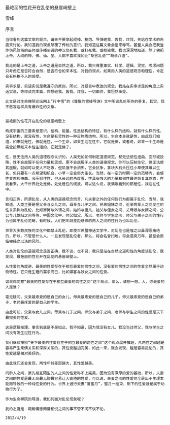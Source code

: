 最艳丽的性花开在乱伦的悬崖峭壁上

雪峰


序言

    当你看到这篇文章的题目，请先不要拿起棍棒、枪炮、导弹砸我，轰我，炸我，先站在学术的角度来讨论。我知道我的观点颠覆了传统的意识，我知道这篇文章会招来辱骂，甚至人类会把我当作伤风败俗的巫师或传播邪说的神汉烧死我，或打死我，或枪毙我，我也深深地知道，除了佛祖上帝，人间的神、佛、仙、圣、人都不喜欢我如此“胡言乱语”“胡说八道”。

    我走的是上帝之道，上帝之道是自然之道，所以，我只尊重事实、科学、逻辑、灵觉，考虑问题只考虑它是否符合自然，是否符合如来本性，对我的观点，如果用人类的道德观念和理性，肯定会有格格不入的感受。

    实事求是，实话实说是我遵守的原则，所以，对题目中表达的观念，我站在实事求是的角度上实话实说，等你读完本篇，你想砸我、轰我、炸我，一切由你，我坦然承受。

    此文是对生命禅院论坛网上“行中悟”的《尊敬的雪峰导游》文中所谈乱伦所作的答复，其实，我不愿写这样具有爆炸性的文章。


    最艳丽的性花开在乱伦的悬崖峭壁上

    构成宇宙的三要素是意识、结构、能量。性是结构的特征，有什么样的结构，就有什么样的性，没有结构，就没有性，生命是有灵性的一种反物质结构，所以，生命本身就是性，由此我们知道，如来就是性，佛就是性，一个生命，如果生活在性中，它就是佛，或者说，如果一个生命是完全按照如来本性生活的，它就是佛了。

    性，是无法用人类的道德观念认识的，人类无论如何制定道德规范，都无法使性扭曲、变形或投降，性不会屈服于任何力量和思想，更不会屈服于人类的道德观念，你可以压制住它，但无法使其屈服，就如可以使人不吃饭，但饥饿不会消失，它会抗争，拿块大石头压住小草使其难以生长，但只要有一点希望和机会，小草一定会努力生长。当然，在一定的时期一定的范畴内，会使性变态和扭曲，会压抑住性，但从长远的角度看，性具有强大的力量和韧性最终恢复其原态，在我看来，大千世界处处是佛，处处是性的绽放，可以这么说，我满眼看到的都是性，我活在性中。

    言归正传，所谓乱伦，从人类的道德观念而言，凡夫妻之外的任何性行为都属于乱伦，当然，我知道，人类主要是把父亲与女儿之间，母亲与儿子之间，兄弟姐妹之间，近亲两辈人之间发生的性关系称为乱伦，比如舅舅与外甥之间，姑妈与侄儿，姑父与侄女之间、丈母娘与女婿之间，公公与儿媳妇之间等等，中国文化中，师父如父，所以，老师与学生之间，师父与弟子之间的性行为也属于乱伦范畴，有时候，人们把年龄差距悬殊的两人之间的性行为也叫乱伦。

    世界大多数民族的文化中都禁止乱伦，即使古希腊神话文学中，对乱伦也是嗤之以鼻深恶痛绝的，所以，不管是什么人，一旦发现是乱伦者，那么，将会名誉扫地，将会遗臭万年，甚至会面临被绳之以法的风险。

    人类对乱伦的道德观念是否正确，我不谈，也不说，我只是站在自然之道和性的角度谈乱伦，我发现，最艳丽的性花开在乱伦的悬崖峭壁上。

    从性爱的角度讲，最美的性爱存在于相互最爱的两性之间，没有爱的两性之间的性爱全然属于动物特性，它只是生理的需求而已，比如嫖客与妓女之间的性爱。

    如果你同意“最美的性爱存在于相互最爱的两性之间”这个观点，那么，请想一想，人，你最爱的人是谁？

    毫无疑问，父亲最疼爱的是自己的女儿，母亲最疼爱的是自己的儿子，师父最疼爱的是自己的弟子，老师最疼爱的是自己的学生。

    由此可知，父亲与女儿之间，母亲与儿子之间，师父与弟子之间，老师与学生之间的性爱是天下最完美的性爱。

    这是逻辑推理，事实到底是不是如此，我不知道，因为我没有女儿，我没当过师父，我与学生之间没有发生过性行为。

    我们继续按照“天下最美的性爱存在于相互最爱的两性之间”这个观点展开推理，凡两性之间越是容易产生亲情关系和深厚关系的，其性爱越加完美，如此一来，就会发现，越是容易乱伦的，其性爱越是相对美好的。

    由此我们还会发现，两性年龄差距越大，其性爱越美。

    同龄人之间，原先相互陌生的人之间的性爱称不上完美，因为没有深厚的爱的基础，所以，夫妻之间的性爱是最无奈最无聊最容易让人疲倦的性爱，可以说，夫妻之间的性爱完全是出于生理本能而导致的一种纯性爱的行为。世界上通行夫妻“度蜜月”，蜜月一结束，剩下的性爱就是属于动物行为了。

    作为生命禅院的导游，我如何面对乱伦现象呢？

    我的态度是：两厢情愿两情相悦之间的事不管不问不谈不论。

    2012/4/19



